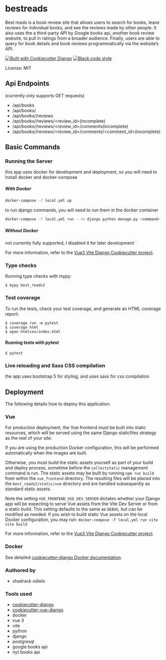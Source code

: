 # bestreads

Best reads is a book review site that allows users to search for books, leave reviews for individual books, and see the reviews made by other people. It also uses the a third-party API by Google books api, another book review website, to pull in ratings from a broader audience. Finally, users are able to query for book details and book reviews programmatically via the website’s API.

[![Built with Cookiecutter Django](https://img.shields.io/badge/built%20with-Cookiecutter%20Django-ff69b4.svg?logo=cookiecutter)](https://github.com/cookiecutter/cookiecutter-django/)
[![Black code style](https://img.shields.io/badge/code%20style-black-000000.svg)](https://github.com/ambv/black)

License: MIT

## Api Endpoints
(currently only supports GET requests)
- /api/books
- /api/books/<isbn>
- /api/books/<isbn>/reviews
- /api/books/<isbn>/reviews/<review_id>(incomplete)
- /api/books/<isbn>/reviews/<review_id>/comments(incomplete)
- /api/books/<isbn>/reviews/<review_id>/comments/<comment_id>(incomplete)


## Basic Commands
### Running the Server

this app uses docker for development and deployment, so you will need to install docker and docker-compose
##### With Docker
```sh
docker-compose -f local.yml up
```
to run django commands, you will need to run them in the docker container
```sh
docker-compose -f local.yml run --rm django python manage.py <command>
```
##### Without Docker
not currently fully supported, I disabled it for later development
`




For more information, refer to the [Vue3 Vite Django Cookiecutter project](https://github.com/ilikerobots/cookiecutter-vue-django).




### Type checks

Running type checks with mypy:

    $ mypy best_reads2

### Test coverage

To run the tests, check your test coverage, and generate an HTML coverage report:

    $ coverage run -m pytest
    $ coverage html
    $ open htmlcov/index.html

#### Running tests with pytest

    $ pytest

### Live reloading and Sass CSS compilation
the app uses bootstrap 5 for styling, and uses sass for css compilation

## Deployment

The following details how to deploy this application.

### Vue

For production deployment, the Vue frontend must be built into static resources, which will be served
using the same Django staticfiles strategy as the rest of your site.

If you are using the production Docker configuration, this will be performed automatically when the images are built.

Otherwise, you must build the static assets yourself as part of your build and deploy process, sometime before the
`collectstatic` management command is run. The static assets may be built by running `npm run build` from within the
`vue_frontend` directory. The resulting files will be placed into the `best_reads2/static/vue` directory
and are handled subsequently as standard static assets.

Note the setting `VUE_FRONTEND_USE_DEV_SERVER` dictates whether your Django app will be expecting to serve Vue assets
from the Vite Dev Server or from a static build.  This setting defaults to the same as `DEBUG`, but can be modified as
needed.
If you wish to build static Vue assets on the local Docker configuration, you may run:
`docker-compose -f local.yml run vite vite build`

For more information, refer to the [Vue3 Vite Django Cookiecutter project](https://github.com/ilikerobots/cookiecutter-vue-django).

### Docker

See detailed [cookiecutter-django Docker documentation](http://cookiecutter-django.readthedocs.io/en/latest/deployment-with-docker.html).

### Authored by
- shadrack odielo

### Tools used
- [cookiecutter-django]()
- [cookiecutter-vue-django]()
- docker
- vue 3
- vite
- python
- django
- postgresql
- google books api
- nyt books api
